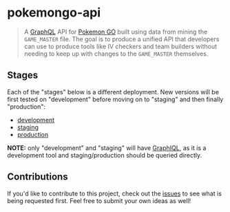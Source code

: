 # pokemongo-api

> A [GraphQL][graphql] API for [Pokemon GO][pogo] built using data from mining
> the `GAME_MASTER` file. The goal is to produce a unified API that developers
> can use to produce tools like IV checkers and team builders without needing
> to keep up with changes to the `GAME_MASTER` themselves.

## Stages

Each of the "stages" below is a different deployment. New versions will be first
tested on "development" before moving on to "staging" and then finally
"production":

 - [development][dev]
 - [staging][stage]
 - [production][prod]

**NOTE:** only "development" and "staging" will have [GraphIQL][graphiql], as it
is a development tool and staging/production should be queried directly.

## Contributions

If you'd like to contribute to this project, check out the [issues][issues] to
see what is being requested first. Feel free to submit your own ideas as well!


[pogo]: http://www.pokemongo.com/
[graphql]: http://graphql.org/
[graphiql]: https://github.com/graphql/graphiql
[dev]: https://61heu9qv1g.execute-api.us-west-2.amazonaws.com/development/
[stage]: https://61heu9qv1g.execute-api.us-west-2.amazonaws.com/staging/
[prod]: https://61heu9qv1g.execute-api.us-west-2.amazonaws.com/production/
[issues]: https://github.com/dominicbarnes/pokemongo-api/issues
